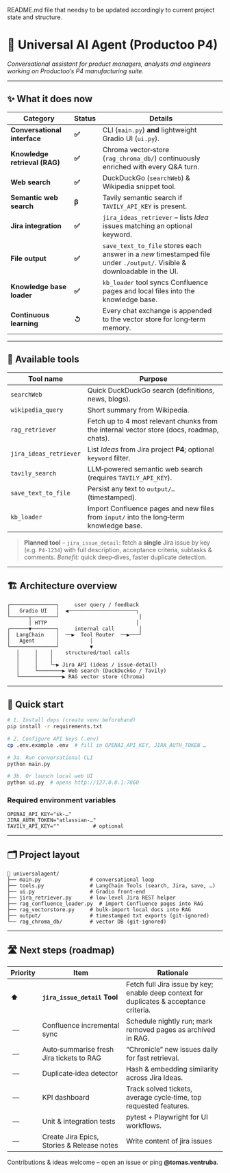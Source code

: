 README.md file that needsy to be updated accordingly to current project state and structure.

# 🧠 Universal AI Agent (Productoo P4)

*Conversational assistant for product managers, analysts and engineers working on Productoo’s P4 manufacturing suite.*

---

## ✨ What it does now

| Category                      | Status          | Details                                                                                                                 |
| ----------------------------- | --------------- | ----------------------------------------------------------------------------------------------------------------------- |
| **Conversational interface**  | **✅**           | CLI (`main.py`) **and** lightweight Gradio UI (`ui.py`).                                                                |
| **Knowledge retrieval (RAG)** | **✅**           | Chroma vector‑store (`rag_chroma_db/`) continuously enriched with every Q\&A turn.                                      |
| **Web search**                | **✅**           | DuckDuckGo (`searchWeb`) & Wikipedia snippet tool.                                                                      |
| **Semantic web search**       | **β**           | Tavily semantic search if `TAVILY_API_KEY` is present.                                                                  |
| **Jira integration**          | **✅**           | `jira_ideas_retriever` – lists *Idea* issues matching an optional keyword.                                              |
| **File output**               | **✅**           | `save_text_to_file` stores each answer in a *new* timestamped file under `./output/`. Visible & downloadable in the UI. |
| **Knowledge base loader**     | **✅**           | `kb_loader` tool syncs Confluence pages and local files into the knowledge base. |
| **Continuous learning**       | **↺**           | Every chat exchange is appended to the vector store for long‑term memory.                                               |

---

## 🔎 Available tools

| Tool name              | Purpose                                                                                   |
| ---------------------- | ----------------------------------------------------------------------------------------- |
| `searchWeb`            | Quick DuckDuckGo search (definitions, news, blogs).                                       |
| `wikipedia_query`      | Short summary from Wikipedia.                                                             |
| `rag_retriever`        | Fetch up to 4 most relevant chunks from the internal vector store (docs, roadmap, chats). |
| `jira_ideas_retriever` | List *Ideas* from Jira project **P4**; optional `keyword` filter.                         |
| `tavily_search`        | LLM‑powered semantic web search (requires `TAVILY_API_KEY`).                              |
| `save_text_to_file`    | Persist any text to `output/…` (timestamped).                                             |
| `kb_loader`            | Import Confluence pages and new files from `input/` into the long‑term knowledge base. |

> **Planned tool** – `jira_issue_detail`: fetch a **single** Jira issue by key (e.g. `P4‑1234`) with full description, acceptance criteria, subtasks & comments.
> *Benefit:* quick deep‑dives, faster duplicate detection.

---

## 🏗 Architecture overview

```
┌───────────────┐     user query / feedback
│   Gradio UI   │  ◀──────────────────────┐
└──────┬────────┘                          │
       │ HTTP                             │
┌──────▼────────┐     internal call        │
│  LangChain    │  ──▶  Tool Router  ──▶───┘
│   Agent       │          │
└───────────────┘          ▼
   │     │    │    structured/tool calls
   │     │    │
   │     │    └─▶ Jira API (ideas / issue‑detail)
   │     └────────▶ Web search (DuckDuckGo / Tavily)
   └──────────────▶ RAG vector store (Chroma)
```

---

## 🚀 Quick start

```bash
# 1. Install deps (create venv beforehand)
pip install -r requirements.txt

# 2. Configure API keys (.env)
cp .env.example .env  # fill in OPENAI_API_KEY, JIRA_AUTH_TOKEN …

# 3a. Run conversational CLI
python main.py

# 3b. Or launch local web UI
python ui.py  # opens http://127.0.0.1:7860
```

### Required environment variables

```dotenv
OPENAI_API_KEY="sk‑…"
JIRA_AUTH_TOKEN="atlassian‑…"
TAVILY_API_KEY=""           # optional
```

---

## 🗂 Project layout

```
📁 universalagent/
├── main.py                # conversational loop
├── tools.py               # LangChain Tools (search, Jira, save, …)
├── ui.py                  # Gradio front‑end
├── jira_retriever.py      # low‑level Jira REST helper
├── rag_confluence_loader.py  # import Confluence pages into RAG
├── rag_vectorstore.py     # bulk‑import local docs into RAG
├── output/                # timestamped txt exports (git‑ignored)
└── rag_chroma_db/         # vector DB (git‑ignored)
```

---

## 🛣 Next steps (roadmap)

| Priority | Item                                     | Rationale                                                                               |
| -------- | ---------------------------------------- | --------------------------------------------------------------------------------------- |
| **⬆**    | **`jira_issue_detail` Tool**             | Fetch full Jira issue by key; enable deep context for duplicates & acceptance criteria. |                                            |
|  —       | Confluence incremental sync              | Schedule nightly run; mark removed pages as archived in RAG.                            |
|  —       | Auto‑summarise fresh Jira tickets to RAG | “Chronicle” new issues daily for fast retrieval.                                        |
|  —       | Duplicate‑idea detector                  | Hash & embedding similarity across Jira Ideas.                                          |
|  —       | KPI dashboard                            | Track solved tickets, average cycle‑time, top requested features.                       |                                |
|  —       | Unit & integration tests                 | pytest + Playwright for UI workflows.                                                   |
|  —       | Create Jira Epics, Stories & Release notes  | Write content of jira issues                                                  |

Contributions & ideas welcome – open an issue or ping **@tomas.ventruba**.
